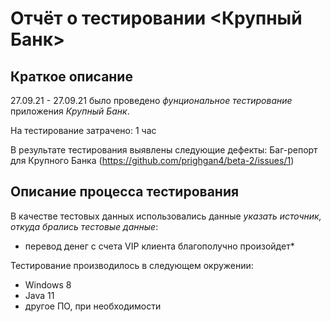 # Отчёт о тестировании <Крупный Банк>

## Краткое описание

27.09.21 - 27.09.21 было проведено *фунциональное тестирование* приложения *Крупный Банк*.

На тестирование затрачено: 1 час

В результате тестирования выявлены следующие дефекты:
Баг-репорт для Крупного Банка
(https://github.com/prighgan4/beta-2/issues/1)

## Описание процесса тестирования


В качестве тестовых данных использовались данные *указать источник, откуда брались тестовые данные*:
* перевод денег с счета VIP клиента благополучно произойдет* 

Тестирование производилось в следующем окружении:
* Windows 8
* Java 11
* другое ПО, при необходимости
